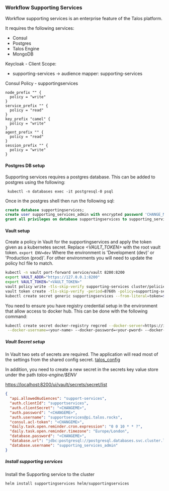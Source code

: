 ### Workflow Supporting Services

Workflow supporting services is an enterprise feature of the Talos platform.

It requires the following services:
* Consul
* Postgres
* Talos Engine
* MongoDB





Keycloak - Client Scope:
* supporting-services
    -> audience mapper: supporting-services
 

Consul Policy - supportingservices
```hcl
node_prefix "" {
  policy = "write"
}
service_prefix "" {
  policy = "read"
}
key_prefix "camel" {
  policy = "write"
}
agent_prefix "" {
  policy = "read"
}
session_prefix "" {
  policy = "write"
}
```


#### Postgres DB setup

Supporting services requires a postgres database. This can be added to postgres using the following:

` kubectl -n databases exec -it postgresql-0 psql`

Once in the postgres shell then run the following sql:

```sql
create database supportingservices;
create user supporting_services_admin with encrypted password 'CHANGE_ME';
grant all privileges on database supportingservices to supporting_services_admin;
```


#### Vault setup

Create a policy in Vault for the supportingservices and apply the token given as a kubernetes secret. 
Replace *<VAULT_TOKEN>* with the root vault token. `export ENV=dev` Where the environment is 'Development (dev)' or 
'Production (prod)'. For other environments you will need to update the policy hcl file to match.

```bash
kubectl -n vault port-forward service/vault 8200:8200
export VAULT_ADDR="https://127.0.0.1:8200"
export VAULT_TOKEN="<VAULT_TOKEN>"
vault policy write -tls-skip-verify supporting-services cluster/policies/supporting-services-${ENV}.hcl
vault token create -tls-skip-verify -period=8760h -policy=supporting-services -explicit-max-ttl=8760h
kubectl create secret generic supportingservices --from-literal=token=$TOKEN
```


You need to ensure you have registry credential setup in the environment that allow access to docker hub. 
This can be done with the following command:

```bash
kubectl create secret docker-registry regcred --docker-server=https://index.docker.io/v1/ \
 --docker-username=<your-name> --docker-password=<your-pword> --docker-email=<your-email>
```

##### Vault Secret setup

In Vault two sets of secrets are required. The application will read most of the settings from the shared config secret.
[talos_config](talos_config.md)

In addition, you need to create a new secret in the secrets key value store under the path
*talos-engine/$ENV* 

[https://localhost:8200/ui/vault/secrets/secret/list](https://localhost:8200/ui/vault/secrets/secret/list)

```json
{
  "api.allowedAudiences": "support-services",
  "auth.clientId": "supportservices",
  "auth.clientSecret": "<CHANGEME>",
  "auth.password": "<CHANGEME>",
  "auth.username": "supportservices@pi.talos.rocks",
  "consul.acl-token": "<CHANGEME>",
  "daily.task.open.reminder.cron.expression": "0 0 10 * * ?",
  "daily.task.open.reminder.timezone": "Europe/London",
  "database.password": "<CHANGEME>",
  "database.url": "jdbc:postgresql://postgresql.databases.svc.cluster.local:5432/supportingservices?sslmode=prefer&currentSchema=public",
  "database.username": "supporting_services_admin"
}
```


##### Install supporting services

Install the Supporting service to the cluster

```bash
helm install supportingservices helm/supportingservices
```
